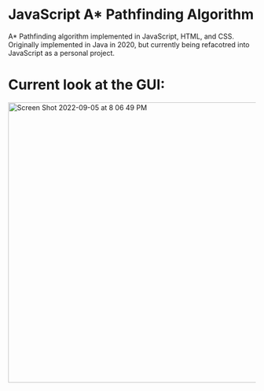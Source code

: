 # JavaScript A* Pathfinding Algorithm
A* Pathfinding algorithm implemented in JavaScript, HTML, and CSS. Originally implemented in Java in 2020, but currently being refacotred into JavaScript as a personal project.

# Current look at the GUI:

<img width="570" alt="Screen Shot 2022-09-05 at 8 06 49 PM" src="https://user-images.githubusercontent.com/96971299/188538733-69bf35a3-41f1-4e0c-92c1-f49205964067.png">
